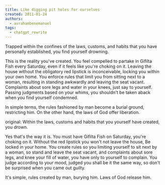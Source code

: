 ```yaml
---
title: Like digging pit holes for ourselves
created: 2011-01-24
authors:
  - avrahambenemanuel
tags:
  - chatgpt_rewrite
---
```


Trapped within the confines of the laws, customs, and habits that you have personally established, you find yourself drowning.

This is the reality you've created. You feel compelled to partake in Gifilta Fish every Saturday, even if it feels like you're choking on it. Leaving the house without the obligatory red lipstick is inconceivable, locking you within your own home. You enforce rules that limit you from sitting next to a woman, resulting in standing awkwardly and leaving the seat vacant. Complaints about sore legs and water in your knees, just say to yourself. Passing judgments based on your whims, you shouldn't be taken aback when you find yourself condemned.

In simple terms, the rules fashioned by man become a burial ground, restricting him. On the other hand, the laws of God offer liberation.

original:
Within the laws, customs and habits that you yourself have created, you drown.

Yes that's the way it is. You must have Gifilta Fish on Saturday, you're choking on it. Without the red lipstick you won't not leave the house, Be locked in your home. You create rules so you limiting yourself to sit next by a woman, so stand and leave the seat vacant, and complaints about sore legs, and knee your fill of water, you have only to yourself to complain. You judge according to your mood, judged you shall be it the same way, so don't be surprised when you came out guilty.

It's simple, rules created by man, burying him. Laws of God release him.
